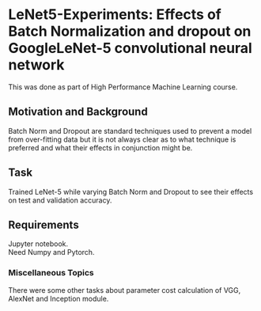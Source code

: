 # LeNet5-Experiments: Effects of Batch Normalization and dropout on GoogleLeNet-5 convolutional neural network

This was done as part of High Performance Machine Learning course.<br>

## Motivation and Background
Batch Norm and Dropout are standard techniques used to prevent a model from over-fitting data but it is not always clear as to what technique is preferred and  what their effects in conjunction might be.<br>

## Task
Trained LeNet-5 while varying Batch Norm and Dropout to see their effects on test and validation accuracy.

## Requirements

Jupyter notebook. <br>
Need Numpy and Pytorch.


### Miscellaneous Topics
There were some other tasks about parameter cost calculation of VGG, AlexNet and Inception module.


